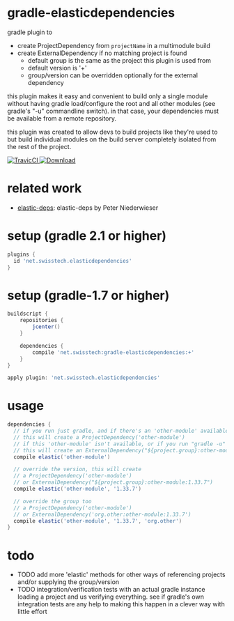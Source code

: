 gradle-elasticdependencies
==========================

gradle plugin to

* create ProjectDependency from `projectName` in a multimodule build
* create ExternalDependency if no matching project is found
  * default group is the same as the project this plugin is used from
  * default version is '+'
  * group/version can be overridden optionally for the external dependency

this plugin makes it easy and convenient to build only a single module without
having gradle load/configure the root and all other modules (see gradle's "-u"
commandline switch). in that case, your dependencies must be available from a
remote repository.

this plugin was created to allow devs to build projects like they're used to
but build individual modules on the build server completely isolated from the
rest of the project.

[ ![TravicCI](https://travis-ci.org/stackmagic/gradle-elasticdependencies.svg?branch=master) ](https://travis-ci.org/stackmagic/gradle-elasticdependencies)
[ ![Download](https://api.bintray.com/packages/stackmagic/maven/gradle-elasticdependencies/images/download.svg) ](https://bintray.com/stackmagic/maven/gradle-elasticdependencies/_latestVersion)

related work
============

* [elastic-deps](https://github.com/pniederw/elastic-deps): elastic-deps by Peter Niederwieser

setup (gradle 2.1 or higher)
============================

```groovy
plugins {
  id 'net.swisstech.elasticdependencies'
}
```

setup (gradle-1.7 or higher)
============================

```groovy
buildscript {
    repositories {
        jcenter()
    }

    dependencies {
        compile 'net.swisstech:gradle-elasticdependencies:+'
    }
}

apply plugin: 'net.swisstech.elasticdependencies'
```

usage
=====

```groovy
dependencies {
  // if you run just gradle, and if there's an 'other-module' available,
  // this will create a ProjectDependency('other-module')
  // if this 'other-module' isn't available, or if you run "gradle -u"
  // this will create an ExternalDependency("${project.group}:other-module:+")
  compile elastic('other-module')

  // override the version, this will create
  // a ProjectDependency('other-module')
  // or ExternalDependency("${project.group}:other-module:1.33.7")
  compile elastic('other-module', '1.33.7')

  // override the group too
  // a ProjectDependency('other-module')
  // or ExternalDependency('org.other:other-module:1.33.7')
  compile elastic('other-module', '1.33.7', 'org.other')
}
```

todo
====

* TODO add more 'elastic' methods for other ways of referencing projects and/or supplying the group/version
* TODO integration/verification tests with an actual gradle instance loading a project and us verifying everything. see if gradle's own integration tests are any help to making this happen in a clever way with little effort
